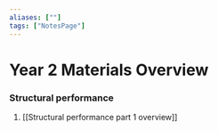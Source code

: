 ```yaml
---
aliases: [""]
tags: ["NotesPage"]
---
```


# Year 2 Materials Overview

### Structural performance

1) [[Structural performance part 1 overview]]

